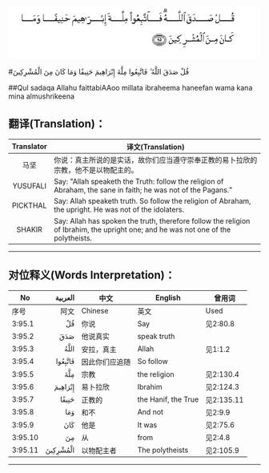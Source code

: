 ![003:095](images/003_095.gif)

#قُلْ صَدَقَ اللَّهُ ۗ فَاتَّبِعُوا مِلَّةَ إِبْرَاهِيمَ حَنِيفًا وَمَا كَانَ مِنَ الْمُشْرِكِينَ 

##Qul sadaqa Allahu faittabiAAoo millata ibraheema haneefan wama kana mina almushrikeena 

## 翻译(Translation)：

| Translator | 译文(Translation)                                            |
| :--------: | ------------------------------------------------------------ |
|    马坚    | 你说：真主所说的是实话，故你们应当遵守崇奉正教的易卜拉欣的宗教，他不是以物配主的。 |
|  YUSUFALI  | Say: "Allah speaketh the Truth: follow the religion of Abraham, the sane in faith; he was not of the Pagans." |
|  PICKTHAL  | Say: Allah speaketh truth. So follow the religion of Abraham, the upright. He was not of the idolaters. |
|   SHAKIR   | Say: Allah has spoken the truth, therefore follow the religion of Ibrahim, the upright one; and he was not one of the polytheists. |

---

## 对位释义(Words Interpretation)：

| No   | العربية | 中文    | English | 曾用词 |
| ---- | ------: | ------- | ------- | ------ |
| 序号 |    阿文 | Chinese | 英文    | Used   |
| 3:95.1  | قُلْ       | 你说           | Say                 | 见2:80.8   |
| 3:95.2  | صَدَقَ      | 他说真实       | speak truth         |            |
| 3:95.3  | اللَّهُ     | 安拉，真主     | Allah               | 见1:1.2    |
| 3:95.4  | فَاتَّبِعُوا  | 因此你们应追随 | So follow           |            |
| 3:95.5  | مِلَّةَ      | 宗教           | the religion        | 见2:130.4  |
| 3:95.6  | إِبْرَاهِيمَ  | 易卜拉欣       | Ibrahim             | 见2:124.3  |
| 3:95.7  | حَنِيفًا    | 正教的         | the Hanif, the True | 见2:135.11 |
| 3:95.8  | وَمَا      | 和不           | And not             | 见2:9.9    |
| 3:95.9  | كَانَ      | 他是           | It was              | 见2:75.6   |
| 3:95.10 | مِنَ       | 从             | from                | 见2:4.8    |
| 3:95.11 | الْمُشْرِكِينَ | 以物配主者     | The polytheists     | 见2:105.9  |

---
